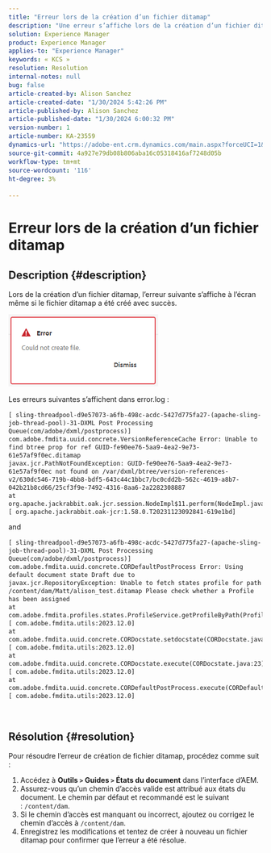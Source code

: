```yaml
---
title: "Erreur lors de la création d’un fichier ditamap"
description: "Une erreur s’affiche lors de la création d’un fichier ditamap"
solution: Experience Manager
product: Experience Manager
applies-to: "Experience Manager"
keywords: « KCS »
resolution: Resolution
internal-notes: null
bug: false
article-created-by: Alison Sanchez
article-created-date: "1/30/2024 5:42:26 PM"
article-published-by: Alison Sanchez
article-published-date: "1/30/2024 6:00:32 PM"
version-number: 1
article-number: KA-23559
dynamics-url: "https://adobe-ent.crm.dynamics.com/main.aspx?forceUCI=1&pagetype=entityrecord&etn=knowledgearticle&id=534c3dea-96bf-ee11-9079-6045bd006149"
source-git-commit: 4a927e79db08b806aba16c05318416af7248d05b
workflow-type: tm+mt
source-wordcount: '116'
ht-degree: 3%

---
```


# Erreur lors de la création d’un fichier ditamap

## Description {#description}


Lors de la création d’un fichier ditamap, l’erreur suivante s’affiche à l’écran même si le fichier ditamap a été créé avec succès.

![](assets/___3c67343d-99bf-ee11-9079-6045bd006149___.png)



Les erreurs suivantes s’affichent dans error.log :




```
[ sling-threadpool-d9e57073-a6fb-498c-acdc-5427d775fa27-(apache-sling-job-thread-pool)-31-DXML Post Processing Queue(com/adobe/dxml/postprocess)]  com.adobe.fmdita.uuid.concrete.VersionReferenceCache Error: Unable to find btree prop for ref GUID-fe90ee76-5aa9-4ea2-9e73-61e57af9f0ec.ditamap
javax.jcr.PathNotFoundException: GUID-fe90ee76-5aa9-4ea2-9e73-61e57af9f0ec not found on /var/dxml/btree/version-references-v2/630dc546-719b-4bb8-bdf5-643c44c1bbc7/bc0cdd2b-562c-4619-a8b7-042b21b8cd66/25cf3f9e-7492-4316-8aa6-2a2282308887
at org.apache.jackrabbit.oak.jcr.session.NodeImpl$11.perform(NodeImpl.java:671) [ org.apache.jackrabbit.oak-jcr:1.58.0.T20231123092841-619e1bd]
```


and




```
[ sling-threadpool-d9e57073-a6fb-498c-acdc-5427d775fa27-(apache-sling-job-thread-pool)-31-DXML Post Processing Queue(com/adobe/dxml/postprocess)]  com.adobe.fmdita.uuid.concrete.CORDefaultPostProcess Error: Using default document state Draft due to
javax.jcr.RepositoryException: Unable to fetch states profile for path /content/dam/Matt/alison_test.ditamap Please check whether a Profile has been assigned
at com.adobe.fmdita.profiles.states.ProfileService.getProfileByPath(ProfileService.java:96) [ com.adobe.fmdita.utils:2023.12.0] 
at com.adobe.fmdita.uuid.concrete.CORDocstate.setdocstate(CORDocstate.java:37) [ com.adobe.fmdita.utils:2023.12.0] 
at com.adobe.fmdita.uuid.concrete.CORDocstate.execute(CORDocstate.java:23) [ com.adobe.fmdita.utils:2023.12.0] 
at com.adobe.fmdita.uuid.concrete.CORDefaultPostProcess.execute(CORDefaultPostProcess.java:1) [ com.adobe.fmdita.utils:2023.12.0]
```

` `



## Résolution {#resolution}


Pour résoudre l’erreur de création de fichier ditamap, procédez comme suit :

1. Accédez à <b>Outils `>`  Guides `>`  États du document</b> dans l’interface d’AEM.
2. Assurez-vous qu’un chemin d’accès valide est attribué aux états du document. Le chemin par défaut et recommandé est le suivant : `/content/dam`.
3. Si le chemin d’accès est manquant ou incorrect, ajoutez ou corrigez le chemin d’accès à `/content/dam`.
4. Enregistrez les modifications et tentez de créer à nouveau un fichier ditamap pour confirmer que l’erreur a été résolue.

